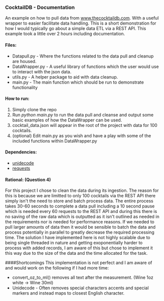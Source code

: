 ### CocktailDB - Documentation
An example on how to pull data from www.thecocktaildb.com. With a useful wrapper to easier facilitate data handling. This is a short demonstration for how I would typically go about a simple data ETL via a REST API. This example took a little over 2 hours including documentation.

#### Files:
- Datapull.py - Where the functions related to the data pull and cleanup are housed.
- DataWrapper.py - A useful library of functions which the user would use to interact with the json data.
- utils.py - A helper package to aid with data cleanup.
- main.py - The main function which should be run to demonstrate functionality

#### How to run:
1. Simply clone the repo
2. Run *python main.py*  to run the data pull and cleanse and output some basic examples of how the DataWrapper can be used.
3. cocktail_data.json will appear in the root of the project with data for 100 cocktails.
4. (optional) Edit main.py as you wish and have a play with some of the included functions within DataWrapper.py

#### Dependencies:
- [unidecode](https://pypi.org/project/Unidecode/ "unidecode")
- [requests](https://pypi.org/project/requests/ "requests")

#### Rational: (Question 4)
For this project I chose to clean the data during its ingestion. The reason for this is because we are limitted to only 100 cocktails via the REST API there simply isn't the need to store and batch process data. The entire process takes 30-60 seconds to complete a data pull including a 10 second pause which is needed every 60 requests to the REST API and during this there is no saving of the raw data which is outputted as it isn't outlined as needed in the requirements nor is needed for performance reasons. If we needed to pull larger amounts of data then it would be sensible to batch the data and process potentially in parallel to greatly decrease the required processing time. The solution I have implemented here is not highly scalable due to being single threaded in nature and getting exoponentially harder to process with added records, I am aware of this but chose to implement it this way due to the size of the data and the time allocated for the task.

####Shortcomings
This implementation is not perfect and I am aware of and would work on the following if I had more time:
- convert_oz_to_ml() removes all text after the measurement. (Wine 1oz white -> Wine 30ml)
- Unidecode - Often removes special characters accents and special markers and instead maps to closest English character.




